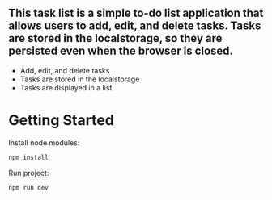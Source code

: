 ## This task list is a simple to-do list application that allows users to add, edit, and delete tasks. Tasks are stored in the localstorage, so they are persisted even when the browser is closed.

- Add, edit, and delete tasks
- Tasks are stored in the localstorage
- Tasks are displayed in a list.

# Getting Started

Install node modules:

```sh
npm install
```

Run project:

```sh
npm run dev
```
